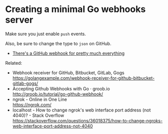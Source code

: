 # Creating a minimal Go webhooks server

Make sure you just enable `push` events.

Also, be sure to change the type to `json` on GitHub.

* [There's a GitHub webhook for pretty much everything](../1934)

Related:

* Webhook receiver for GitHub, Bitbucket, GitLab, Gogs  
  <https://golangexample.com/webhook-receiver-for-github-bitbucket-gitlab-gogs/>
* Accepting Github Webhooks with Go · groob.io  
  <http://groob.io/tutorial/go-github-webhook/>
* ngrok - Online in One Line  
  <https://ngrok.com/>
* localhost - How to change ngrok\'s web interface port address (not 4040)? - Stack Overflow  
  <https://stackoverflow.com/questions/36018375/how-to-change-ngroks-web-interface-port-address-not-4040>
